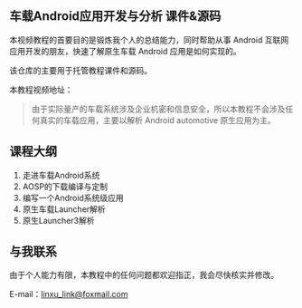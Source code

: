 ## 车载Android应用开发与分析 课件&源码

本视频教程的首要目的是锻炼我个人的总结能力，同时帮助从事 Android 互联网应用开发的朋友，快速了解原生车载 Android 应用是如何实现的。

该仓库的主要用于托管教程课件和源码。

本教程视频地址：

> 由于实际量产的车载系统涉及企业机密和信息安全，所以本教程不会涉及任何真实的车载应用，主要以解析 Android automotive 原生应用为主。

## 课程大纲

01. 走进车载Android系统
02. AOSP的下载编译与定制
03. 编写一个Android系统级应用
04. 原生车载Launcher解析
05. 原生Launcher3解析



## 与我联系

由于个人能力有限，本教程中的任何问题都欢迎指正，我会尽快核实并修改。

E-mail：linxu_link@foxmail.com